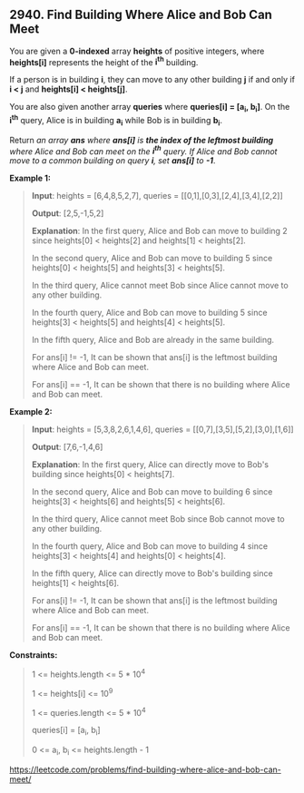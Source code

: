 ## 2940. Find Building Where Alice and Bob Can Meet

You are given a **0-indexed** array **heights** of positive integers, where **heights[i]** represents the height of the **i<sup>th</sup>** building.

If a person is in building **i**, they can move to any other building **j** if and only if **i < j** and **heights[i] < heights[j]**.

You are also given another array **queries** where **queries[i] = [a<sub>i</sub>, b<sub>i</sub>]**. On the **i<sup>th</sup>** query, Alice is in building **a<sub>i</sub>** while Bob is in building **b<sub>i</sub>**.

Return *an array __ans__ where __ans[i]__ is __the index of the leftmost building__ where Alice and Bob can meet on the __i<sup>th</sup>__ query. If Alice and Bob cannot move to a common building on query __i__, set __ans[i]__ to __-1__*.

 

**Example 1:**
>
>**Input**: heights = [6,4,8,5,2,7], queries = [[0,1],[0,3],[2,4],[3,4],[2,2]]
>
>**Output**: [2,5,-1,5,2]
>
>**Explanation**: In the first query, Alice and Bob can move to building 2 since heights[0] < heights[2] and heights[1] < heights[2]. 
>
>In the second query, Alice and Bob can move to building 5 since heights[0] < heights[5] and heights[3] < heights[5]. 
>
>In the third query, Alice cannot meet Bob since Alice cannot move to any other building.
>
>In the fourth query, Alice and Bob can move to building 5 since heights[3] < heights[5] and heights[4] < heights[5].
>
>In the fifth query, Alice and Bob are already in the same building.  
>
>For ans[i] != -1, It can be shown that ans[i] is the leftmost building where Alice and Bob can meet.
>
>For ans[i] == -1, It can be shown that there is no building where Alice and Bob can meet.

**Example 2:**
>
>**Input**: heights = [5,3,8,2,6,1,4,6], queries = [[0,7],[3,5],[5,2],[3,0],[1,6]]
>
>**Output**: [7,6,-1,4,6]
>
>**Explanation**: In the first query, Alice can directly move to Bob's building since heights[0] < heights[7].
>
>In the second query, Alice and Bob can move to building 6 since heights[3] < heights[6] and heights[5] < heights[6].
>
>In the third query, Alice cannot meet Bob since Bob cannot move to any other building.
>
>In the fourth query, Alice and Bob can move to building 4 since heights[3] < heights[4] and heights[0] < heights[4].
>
>In the fifth query, Alice can directly move to Bob's building since heights[1] < heights[6].
>
>For ans[i] != -1, It can be shown that ans[i] is the leftmost building where Alice and Bob can meet.
>
>For ans[i] == -1, It can be shown that there is no building where Alice and Bob can meet.

**Constraints:**
>
>1 <= heights.length <= 5 * 10<sup>4</sup>
>
>1 <= heights[i] <= 10<sup>9</sup>
>
>1 <= queries.length <= 5 * 10<sup>4</sup>
>
>queries[i] = [a<sub>i</sub>, b<sub>i</sub>]
>
>0 <= a<sub>i</sub>, b<sub>i</sub> <= heights.length - 1

https://leetcode.com/problems/find-building-where-alice-and-bob-can-meet/